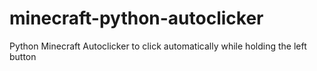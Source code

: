 # minecraft-python-autoclicker
Python Minecraft Autoclicker to click automatically while holding the left button
